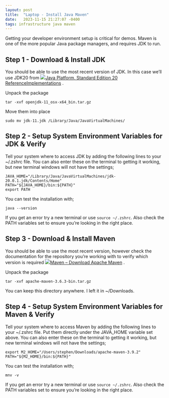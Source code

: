 ```yaml
---
layout: post
title:  "Laptop - Install Java Maven"
date:   2023-11-15 21:27:07 -0400
tags: infrastructure java maven
---
```

Getting your developer environment setup is critical for demos. Maven is one of the more popular Java package managers, and requires JDK to run.

## Step 1 - Download & Install JDK

You should be able to use the most recent version of JDK. In this case we’ll use JDK20 from [![](Laptop%20Install%20Java%20&%20maven%20-%20Stephen%20Perciballi%20-%20Confluence/nanoduke.ico)Java Platform, Standard Edition 20 ReferenceImplementations](https://jdk.java.net/java-se-ri/20) .

Unpack the package

`tar -xvf openjdk-11_osx-x64_bin.tar.gz`

Move them into place

`sudo mv jdk-11.jdk /Library/Java/JavaVirtualMachines/`

## Step 2 - Setup System Environment Variables for JDK & Verify

Tell your system where to access JDK by adding the following lines to your ~/.zshrc file. You can also enter these on the terminal to getting it working, but new terminal windows will not have the settings;

`JAVA_HOME="/Library/Java/JavaVirtualMachines/jdk-20.0.1.jdk/Contents/Home"`  
`PATH="${JAVA_HOME}/bin:${PATH}"`  
`export PATH`

You can test the installation with;

`java --version`

If you get an error try a new terminal or use `source ~/.zshrc`. Also check the PATH variables set to ensure you’re looking in the right place.

## Step 3 - Download & Install Maven

You should be able to use the most recent version, however check the documentation for the repository you’re working with to verify which version is required [![](Laptop%20Install%20Java%20&%20maven%20-%20Stephen%20Perciballi%20-%20Confluence/favicon.ico)Maven – Download Apache Maven](https://maven.apache.org/download.cgi) .

Unpack the package

`tar -xvf apache-maven-3.6.3-bin.tar.gz`

You can keep this directory anywhere. I left it in ~/Downloads.

## Step 4 - Setup System Environment Variables for Maven & Verify

Tell your system where to access Maven by adding the following lines to your ~/.zshrc file. Put them directly under the JAVA\_HOME variable set above. You can also enter these on the terminal to getting it working, but new terminal windows will not have the settings;

`export M2_HOME="/Users/stephen/Downloads/apache-maven-3.9.2"`  
`PATH="${M2_HOME}/bin:${PATH}"`

You can test the installation with;

`mnv -v`

If you get an error try a new terminal or use `source ~/.zshrc`. Also check the PATH variables set to ensure you’re looking in the right place.
